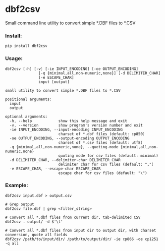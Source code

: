 # dbf2csv

Small command line utility to convert simple *.DBF files to *.CSV

### Install:

    pip install dbf2csv


### Usage:

	dbf2csv [-h] [-v] [-ie INPUT_ENCODING] [-oe OUTPUT_ENCODING]
				   [-q {minimal,all,non-numeric,none}] [-d DELIMITER_CHAR]
				   [-e ESCAPE_CHAR]
				   input [output]
	
	small utility to convert simple *.DBF files to *.CSV
	
	positional arguments:
	  input
	  output
	
	optional arguments:
	  -h, --help            show this help message and exit
	  -v, --version         show program's version number and exit
	  -ie INPUT_ENCODING, --input-encoding INPUT_ENCODING
							charset of *.dbf files (default: cp850)
	  -oe OUTPUT_ENCODING, --output-encoding OUTPUT_ENCODING
							charset of *.csv files (default: utf8)
	  -q {minimal,all,non-numeric,none}, --quoting-mode {minimal,all,non-numeric,none}
							quoting mode for csv files (default: minimal)
	  -d DELIMITER_CHAR, --delimiter-char DELIMITER_CHAR
							delimiter char for csv files (default: ",")
	  -e ESCAPE_CHAR, --escape-char ESCAPE_CHAR
							escape char for csv files (default: "\")


### Example:

	dbf2csv input.dbf > output.csv
	
	# Grep output
	dbf2csv file.dbf | grep <filter_string>
	
	# Convert all *.dbf files from current dir, tab-delimited CSV
	dbf2csv . output/ -d $'\t'
	
	# Convert all *.dbf files from input dir to output dir, with charset conversion, quote all fields
	dbf2csv /path/to/input/dir/ /path/to/output/dir/ -ie cp866 -oe cp1251 -q all
	
